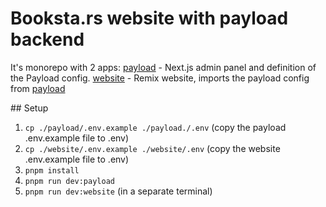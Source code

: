# Booksta.rs website with payload backend

It's monorepo with 2 apps:
[payload](./payload) - Next.js admin panel and definition of the Payload config.
[website](./website) - Remix website, imports the payload config from [payload](./payload)

## Setup

1. `cp ./payload/.env.example ./payload./.env` (copy the payload .env.example file to .env)
2. `cp ./website/.env.example ./website/.env` (copy the website .env.example file to .env)
3. `pnpm install`
4. `pnpm run dev:payload`
5. `pnpm run dev:website` (in a separate terminal)
